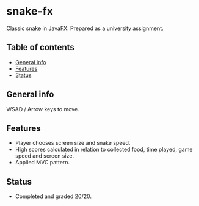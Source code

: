 # snake-fx

Classic snake in JavaFX.
Prepared as a university assignment.

## Table of contents
* [General info](#general-info)
* [Features](#features)
* [Status](#status)

## General info
WSAD / Arrow keys to move.

## Features
* Player chooses screen size and snake speed.
* High scores calculated in relation to collected food, time played, game speed and screen size.
* Applied MVC pattern.

## Status
* Completed and graded 20/20.
